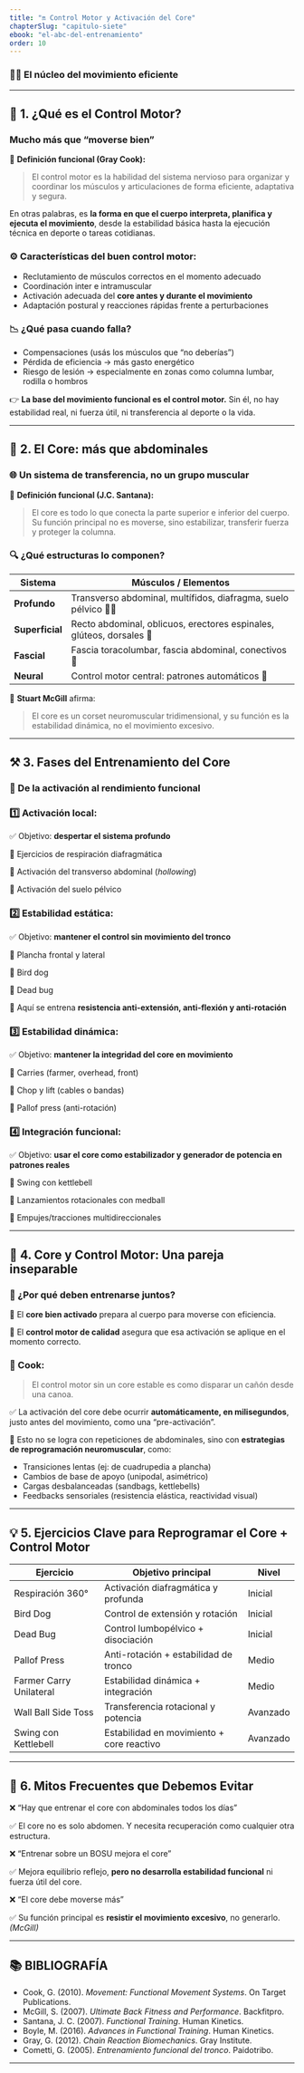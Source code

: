 ```yaml
---
title: "🔛 Control Motor y Activación del Core"
chapterSlug: "capitulo-siete"
ebook: "el-abc-del-entrenamiento"
order: 10
---
```


### 🧠🔗 El núcleo del movimiento eficiente

---

## 🧠 1. ¿Qué es el Control Motor?

### Mucho más que “moverse bien”

📖 **Definición funcional (Gray Cook):**

> El control motor es la habilidad del sistema nervioso para organizar y coordinar los músculos y articulaciones de forma eficiente, adaptativa y segura.
> 

En otras palabras, es **la forma en que el cuerpo interpreta, planifica y ejecuta el movimiento**, desde la estabilidad básica hasta la ejecución técnica en deporte o tareas cotidianas.

### ⚙️ Características del buen control motor:

- Reclutamiento de músculos correctos en el momento adecuado
- Coordinación inter e intramuscular
- Activación adecuada del **core antes y durante el movimiento**
- Adaptación postural y reacciones rápidas frente a perturbaciones

### 📉 ¿Qué pasa cuando falla?

- Compensaciones (usás los músculos que “no deberías”)
- Pérdida de eficiencia → más gasto energético
- Riesgo de lesión → especialmente en zonas como columna lumbar, rodilla o hombros

👉 **La base del movimiento funcional es el control motor.** Sin él, no hay estabilidad real, ni fuerza útil, ni transferencia al deporte o la vida.

---

## 🔗 2. El Core: más que abdominales

### 🌐 Un sistema de transferencia, no un grupo muscular

📖 **Definición funcional (J.C. Santana):**

> El core es todo lo que conecta la parte superior e inferior del cuerpo. Su función principal no es moverse, sino estabilizar, transferir fuerza y proteger la columna.
> 

### 🔍 ¿Qué estructuras lo componen?

| Sistema | Músculos / Elementos |
| --- | --- |
| **Profundo** | Transverso abdominal, multífidos, diafragma, suelo pélvico 🧘‍♀️ |
| **Superficial** | Recto abdominal, oblicuos, erectores espinales, glúteos, dorsales 💪 |
| **Fascial** | Fascia toracolumbar, fascia abdominal, conectivos 📏 |
| **Neural** | Control motor central: patrones automáticos 🧠 |

📌 **Stuart McGill** afirma:

> El core es un corset neuromuscular tridimensional, y su función es la estabilidad dinámica, no el movimiento excesivo.
> 

---

## ⚒️ 3. Fases del Entrenamiento del Core

### 🌱 De la activación al rendimiento funcional

### 1️⃣ Activación local:

✅ Objetivo: **despertar el sistema profundo**

🔹 Ejercicios de respiración diafragmática

🔹 Activación del transverso abdominal (*hollowing*)

🔹 Activación del suelo pélvico

### 2️⃣ Estabilidad estática:

✅ Objetivo: **mantener el control sin movimiento del tronco**

🔹 Plancha frontal y lateral

🔹 Bird dog

🔹 Dead bug

📌 Aquí se entrena **resistencia anti-extensión, anti-flexión y anti-rotación**

### 3️⃣ Estabilidad dinámica:

✅ Objetivo: **mantener la integridad del core en movimiento**

🔹 Carries (farmer, overhead, front)

🔹 Chop y lift (cables o bandas)

🔹 Pallof press (anti-rotación)

### 4️⃣ Integración funcional:

✅ Objetivo: **usar el core como estabilizador y generador de potencia en patrones reales**

🔹 Swing con kettlebell

🔹 Lanzamientos rotacionales con medball

🔹 Empujes/tracciones multidireccionales

---

## 🔄 4. Core y Control Motor: Una pareja inseparable

### 🎯 ¿Por qué deben entrenarse juntos?

📌 El **core bien activado** prepara al cuerpo para moverse con eficiencia.

📌 El **control motor de calidad** asegura que esa activación se aplique en el momento correcto.

### 🧠 Cook:

> El control motor sin un core estable es como disparar un cañón desde una canoa.
> 

✅ La activación del core debe ocurrir **automáticamente, en milisegundos**, justo antes del movimiento, como una “pre-activación”.

📌 Esto no se logra con repeticiones de abdominales, sino con **estrategias de reprogramación neuromuscular**, como:

- Transiciones lentas (ej: de cuadrupedia a plancha)
- Cambios de base de apoyo (unipodal, asimétrico)
- Cargas desbalanceadas (sandbags, kettlebells)
- Feedbacks sensoriales (resistencia elástica, reactividad visual)

---

## 💡 5. Ejercicios Clave para Reprogramar el Core + Control Motor

| Ejercicio | Objetivo principal | Nivel |
| --- | --- | --- |
| Respiración 360° | Activación diafragmática y profunda | Inicial |
| Bird Dog | Control de extensión y rotación | Inicial |
| Dead Bug | Control lumbopélvico + disociación | Inicial |
| Pallof Press | Anti-rotación + estabilidad de tronco | Medio |
| Farmer Carry Unilateral | Estabilidad dinámica + integración | Medio |
| Wall Ball Side Toss | Transferencia rotacional y potencia | Avanzado |
| Swing con Kettlebell | Estabilidad en movimiento + core reactivo | Avanzado |

---

## 🚨 6. Mitos Frecuentes que Debemos Evitar

❌ “Hay que entrenar el core con abdominales todos los días”

✅ El core no es solo abdomen. Y necesita recuperación como cualquier otra estructura.

❌ “Entrenar sobre un BOSU mejora el core”

✅ Mejora equilibrio reflejo, **pero no desarrolla estabilidad funcional** ni fuerza útil del core.

❌ “El core debe moverse más”

✅ Su función principal es **resistir el movimiento excesivo**, no generarlo. *(McGill)*

---

## 📚 BIBLIOGRAFÍA

- Cook, G. (2010). *Movement: Functional Movement Systems*. On Target Publications.
- McGill, S. (2007). *Ultimate Back Fitness and Performance*. Backfitpro.
- Santana, J. C. (2007). *Functional Training*. Human Kinetics.
- Boyle, M. (2016). *Advances in Functional Training*. Human Kinetics.
- Gray, G. (2012). *Chain Reaction Biomechanics*. Gray Institute.
- Cometti, G. (2005). *Entrenamiento funcional del tronco*. Paidotribo.

---
